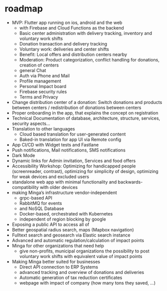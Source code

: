 # roadmap

- MVP: Flutter app running on ios, android and the web
    - with Firebase and Cloud Functions as the backend
    - Basic center administration with delivery tracking, inventory and voluntary work shifts
    - Donation transaction and delivery tracking
    - Voluntary work: deliveries and center shifts
    - Benefit: Local offers and distribution centers nearby
    - Moderation: Product categorization, conflict handling for donations, creation of centers
    - general Chat
    - Auth via Phone and Mail
    - Profile management
    - Personal Impact board
    - Firebase security rules
    - Terms and Privacy
- Change distribution center of a donation: Switch donations and products between centers / redistribution of donations between centers
- Proper onboarding in the app, that explains the concept on registration
- Technical Documentation of database, architecture, structure, services, security aspects...
- Translation to other languages
    - Cloud based translation for user-generated content
    - Baked-in translation for app UI via Remote config
- App CI/CD with Widget tests and Fastlane
- Push notifications, Mail notifications, SMS notifications 
- Dark Mode
- Dynamic links for Admin invitation, Services and food offers
- Accessibility Workshop: Optimizing for handicapped people (screenreader, contrast), optimizing for simplicity of design, optimizing for weak devices and excluded users
- standalone web app with minimal functionality and backwards-compatibility with older devices 
- making Minga’s infrastructure vendor-independent
    - grpc-based API
    - RabbitMQ for events
    - and NoSQL Database
    - Docker-based, orchestrated with Kubernetes
    - independent of region blocking by google 
- Exposing a public API to access all of 
- Better geospatial radius search, maps (Mapbox navigation)
- Fulltext search and geosearch via Elastic search instance
- Advanced and automatic regulation/calculation of impact points
- Minga for other organizations that need help
    - give non-profits, municipal organizations the possibility to post voluntary work shifts with equivalent value of impact points
- Making Minga better suited for businesses
    - Direct API connection to ERP Systems
    - advanced tracking and overview of donations and deliveries
    - Automatic generation of tax reduction certificates
    - webpage with impact of company (how many tons they saved, ...)
